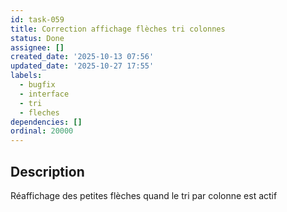 ```yaml
---
id: task-059
title: Correction affichage flèches tri colonnes
status: Done
assignee: []
created_date: '2025-10-13 07:56'
updated_date: '2025-10-27 17:55'
labels:
  - bugfix
  - interface
  - tri
  - fleches
dependencies: []
ordinal: 20000
---
```


## Description

<!-- SECTION:DESCRIPTION:BEGIN -->
Réaffichage des petites flèches quand le tri par colonne est actif
<!-- SECTION:DESCRIPTION:END -->

